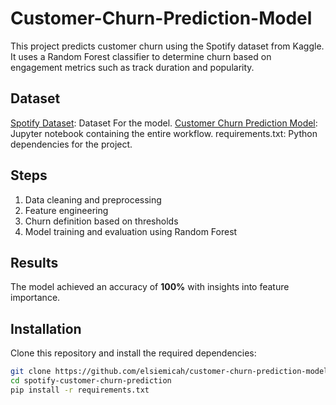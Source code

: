 # Customer-Churn-Prediction-Model

This project predicts customer churn using the Spotify dataset from Kaggle. 
It uses a Random Forest classifier to determine churn based on engagement metrics such as track duration and popularity.

## Dataset
[Spotify Dataset](https://www.kaggle.com/datasets/ambaliyagati/spotify-dataset-for-playing-around-with-sql): Dataset For the model.
[Customer Churn Prediction Model](https://www.kaggle.com/code/elsiemicah/customer-churn-prediction-model): Jupyter notebook containing the entire workflow.
requirements.txt: Python dependencies for the project.

## Steps

1. Data cleaning and preprocessing
2. Feature engineering
3. Churn definition based on thresholds
4. Model training and evaluation using Random Forest

## Results

The model achieved an accuracy of **100%** with insights into feature importance.

## Installation

Clone this repository and install the required dependencies:

```bash
git clone https://github.com/elsiemicah/customer-churn-prediction-model.git
cd spotify-customer-churn-prediction
pip install -r requirements.txt
